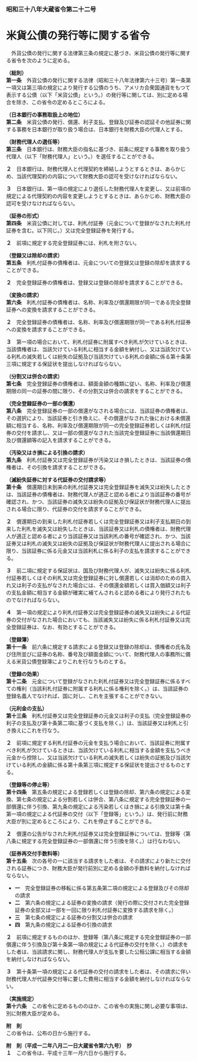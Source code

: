 ### 昭和三十八年大蔵省令第二十二号  
# 米貨公債の発行等に関する省令  
　外貨公債の発行に関する法律第三条の規定に基づき、米貨公債の発行等に関する省令を次のように定める。  
  
**（総則）**  
**第一条**　外貨公債の発行に関する法律（昭和三十八年法律第六十三号）第一条第一項又は第三項の規定により発行する公債のうち、アメリカ合衆国通貨をもつて表示する公債（以下「米貨公債」という。）の発行等に関しては、別に定める場合を除き、この省令の定めるところによる。  
  
**（日本銀行の事務取扱上の地位）**  
**第二条**　米貨公債の発行、償還、利子支払、登録及び証券の認証その他証券に関する事務を日本銀行が取り扱う場合は、日本銀行を財務大臣の代理人とする。  
  
**（財務代理人の選任等）**  
**第三条**　日本銀行は、財務大臣の指名に基づき、前条に規定する事務を取り扱う代理人（以下「財務代理人」という。）を選任することができる。  
  
**２**　日本銀行は、財務代理人と代理契約を締結しようとするときは、あらかじめ、当該代理契約の内容について財務大臣の認可を受けなければならない。  
  
**３**　日本銀行は、第一項の規定により選任した財務代理人を変更し、又は前項の規定による代理契約の内容を変更しようとするときは、あらかじめ、財務大臣の認可を受けなければならない。  
  
**（証券の形式）**  
**第四条**　米貨公債に対しては、利札付証券（元金について登録がなされた利札付証券を含む。以下同じ。）又は完全登録証券を発行する。  
  
**２**　前項に規定する完全登録証券には、利札を附さない。  
  
**（登録又は除却の請求）**  
**第五条**　利札付証券の債権者は、元金についての登録又は登録の除却を請求することができる。  
  
**２**　完全登録証券の債権者は、登録又は登録の除却を請求することができる。  
  
**（変換の請求）**  
**第六条**　利札付証券の債権者は、名称、利率及び償還期限が同一である完全登録証券への変換を請求することができる。  
  
**２**　完全登録証券の債権者は、名称、利率及び償還期限が同一である利札付証券への変換を請求することができる。  
  
**３**　第一項の場合において、利札付証券に附属すべき利札が欠けているときは、当該債権者は、当該欠けている利札に相当する金額を納付し、又は当該欠けている利札の滅失若しくは紛失の証拠及び当該欠けている利札の金額に係る第十条第三項に規定する保証状を提出しなければならない。  
  
**（分割又は併合の請求）**  
**第七条**　完全登録証券の債権者は、額面金額の種類に従い、名称、利率及び償還期限の同一の証券の間に限り、その分割又は併合の請求をすることができる。  
  
**（完全登録証券の一部の償還）**  
**第八条**　完全登録証券の一部の償還がなされる場合には、当該証券の債権者は、その選択により、当該証券と引き換えに、その償還がなされた後における未償還額に相当する、名称、利率及び償還期限が同一の完全登録証券若しくは利札付証券の交付を請求し、又は一部の償還がなされた当該完全登録証券に当該償還期日及び償還額等の記入を請求することができる。  
  
**（汚染又はき損による引換の請求）**  
**第九条**　利札付証券又は完全登録証券が汚染又はき損したときは、当該証券の債権者は、その引換を請求することができる。  
  
**（滅紛失証券に対する代証券の交付請求等）**  
**第十条**　償還期日未到来の利札付証券又は完全登録証券を滅失又は紛失したときは、当該証券の債権者は、財務代理人が適正と認める者により当該証券の番号が確認され、かつ、当該証券の滅失又は紛失の証拠及び保証状が財務代理人に提出される場合に限り、代証券の交付を請求することができる。  
  
**２**　償還期日の到来した利札付証券若しくは完全登録証券又は利子支払期日の到来した利札を滅失又は紛失したときは、当該証券又は利札の債権者は、財務代理人が適正と認める者により当該証券又は当該利札の番号が確認され、かつ、当該証券又は利札の滅失又は紛失の証拠及び保証状が財務代理人に提出される場合に限り、当該証券に係る元金又は当該利札に係る利子の支払を請求することができる。  
  
**３**　前二項に規定する保証状は、国及び財務代理人が、滅失又は紛失に係る利札付証券若しくはその利札又は完全登録証券に対し償還若しくは消却のための買入れ又は利子の支払がなされた場合には、その償還金額若しくは買入価額又は利子の支払金額に相当する金額が確実に補てんされると認める者により発行されたものでなければならない。  
  
**４**　第一項の規定により利札付証券又は完全登録証券の滅失又は紛失による代証券の交付がなされた場合においても、当該滅失又は紛失に係る利札付証券又は完全登録証券は、なお、有効とすることができる。  
  
**（登録簿）**  
**第十一条**　前六条に規定する請求による登録又は登録の除却は、債権者の氏名及び住所並びに証券の名称、番号及び額面金額について、財務代理人の事務所に備える米貨公債登録簿によりこれを行なうものとする。  
  
**（登録の効果）**  
**第十二条**　元金について登録がなされた利札付証券又は完全登録証券に係るすべての権利（当該利札付証券に附属する利札に係る権利を除く。）は、当該証券の登録名義人でなければ、国に対し、これを主張することができない。  
  
**（元利金の支払）**  
**第十三条**　利札付証券又は完全登録証券の元金又は利子の支払（完全登録証券の利子の支払及び第十条第二項に基づく支払を除く。）は、当該証券又は利札と引き換えにこれを行なう。  
  
**２**　前項に規定する利札付証券の元金を支払う場合において、当該証券に附属すべき利札が欠けているときは、当該欠けている利札に相当する金額を支払うべき元金から控除し、又は当該欠けている利札の滅失若しくは紛失の証拠及び当該欠けている利札の金額に係る第十条第三項に規定する保証状を提出させるものとする。  
  
**（登録等の停止等）**  
**第十四条**　第五条の規定による登録若しくは登録の除却、第六条の規定による変換、第七条の規定による分割若しくは併合、第八条に規定する完全登録証券の一部償還に伴う引換、第九条の規定による汚染若しくはき損による引換又は第十条第一項の規定による代証券の交付（以下「登録等」という。）は、発行前に財務大臣が別に定めるところにより、これを停止することができる。  
  
**２**　償還の公告がなされた利札付証券又は完全登録証券については、登録等（第八条に規定する完全登録証券の一部償還に伴う引換を除く。）は行なわない。  
  
**（証券再交付手数料等）**  
**第十五条**　次の各号の一に該当する請求をした者は、その請求により新たに交付される証券につき、財務大臣が発行前別に定める金額の手数料を納付しなければならない。  
* **一**　完全登録証券の移転に係る第五条第二項の規定による登録及びその除却の請求  
* **二**　第六条の規定による証券の変換の請求（発行の際に交付された完全登録証券の全部又は一部を一回に限り利札付証券に変換する請求を除く。）  
* **三**　第七条の規定による証券の分割又は併合の請求  
* **四**　第九条の規定による証券の引換の請求  
  
**２**　前項に規定するもののほか、登録等（第八条に規定する完全登録証券の一部償還に伴う引換及び第十条第一項の規定による代証券の交付を除く。）の請求をした者は、当該請求に関し、財務代理人が支払を要した公租公課に相当する金額を納付しなければならない。  
  
**３**　第十条第一項の規定による代証券の交付の請求をした者は、その請求に伴い財務代理人が代証券交付等に要した費用に相当する金額を納付しなければならない。  
  
**（実施規定）**  
**第十六条**　この省令に定めるもののほか、この省令の実施に関し必要な事項は、別に財務大臣が定める。  
  
**附　則**  
この省令は、公布の日から施行する。  
  
**附　則（平成一二年八月二一日大蔵省令第六九号）　抄**  
**１**　この省令は、平成十三年一月六日から施行する。  
  
